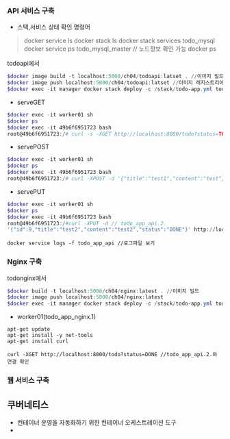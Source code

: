 ### API 서비스 구축

- 스택,서비스 상태 확인 명령어

> docker service ls
> docker stack ls
> docker stack services todo_mysql
> docker service ps todo_mysql_master // 노드정보 확인 가능
> docker ps 

todoapi에서

```powershell
$docker image build -t localhost:5000/ch04/todoapi:latset . //이미지 빌드
$docker image push localhost:5000/ch04/todoapi:latset //이미지 레지스트리에 올리기
$docker exec -it manager docker stack deploy -c /stack/todo-app.yml todo_app //스택에 배포
```

- serveGET

```powershell
$docker exec -it worker01 sh
$docker ps 
$docker exec -it 49b6f6951723 bash
root@49b6f6951723:/# curl -s -XGET http://localhost:8080/todo?status=TODO //todo_app_api.2.
```

- servePOST

```powershell
$docker exec -it worker01 sh
$docker ps 
$docker exec -it 49b6f6951723 bash
root@49b6f6951723:/# curl -XPOST -d '{"title":"test1","content":"test"}' http://localhost:8080/todo //todo_app_api.2.

```

- servePUT

```powershell
$docker exec -it worker01 sh
$docker ps 
$docker exec -it 49b6f6951723 bash
root@49b6f6951723:/#curl -XPUT -d // todo_app_api.2.
'{"id":9,"title":"test2","content":"test2","status":"DONE"}' http://localhost:8080
```



```
docker service logs -f todo_app_api //로그파일 보기
```



### Nginx 구축 

todonginx에서

```powershell
$docker build -t localhost:5000/ch04/nginx:latest . //이미지 빌드
$docker image push localhost:5000/ch04/nginx:latest
$docker exec -it manager docker stack deploy -c /stack/todo-app.yml todo_app //스택에 재배포
```

- worker01(todo_app_nginx.1)

```shell
apt-get update
apt-get install -y net-tools
apt-get install curl

curl -XGET http://localhost:8000/todo?status=DONE //todo_app_api.2.와 연결 확인
```



### 웹 서비스 구축



## 쿠버네티스

- 컨테이너 운영을  자동화하기 위한 컨테이너 오케스트레이션 도구
- 






















